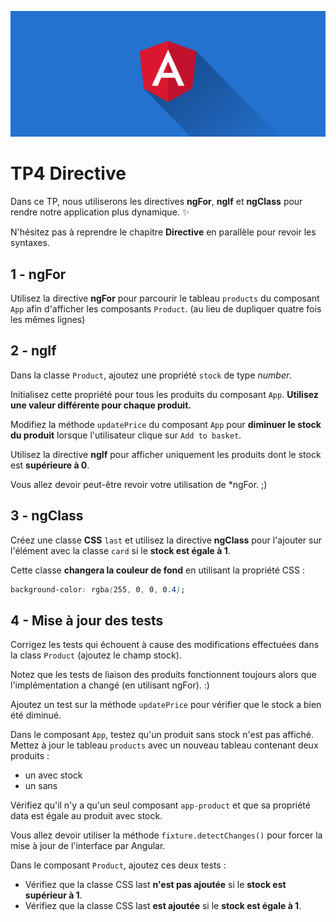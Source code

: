 ![Angular](./angular.png)

# TP4 Directive

Dans ce TP, nous utiliserons les directives **ngFor**, **ngIf** et **ngClass** pour rendre notre application plus dynamique. ✨

N'hésitez pas à reprendre le chapitre **Directive** en parallèle pour revoir les syntaxes.

## 1 - ngFor

Utilisez la directive **ngFor** pour parcourir le tableau `products` du composant `App` afin d'afficher les composants `Product`. (au lieu de dupliquer quatre fois les mêmes lignes)

## 2 - ngIf

Dans la classe `Product`, ajoutez une propriété `stock` de type _number_.

Initialisez cette propriété pour tous les produits du composant `App`. **Utilisez une valeur différente pour chaque produit.**

Modifiez la méthode `updatePrice` du composant `App` pour **diminuer le stock du produit** lorsque l'utilisateur clique sur `Add to basket`.

Utilisez la directive **ngIf** pour afficher uniquement les produits dont le stock est **supérieure à 0**.

Vous allez devoir peut-être revoir votre utilisation de \*ngFor. ;)

## 3 - ngClass

Créez une classe **CSS** `last` et utilisez la directive **ngClass** pour l'ajouter sur l'élément avec la classe `card` si le **stock est égale à 1**.

Cette classe **changera la couleur de fond** en utilisant la propriété CSS :

```css
background-color: rgba(255, 0, 0, 0.4);
```

## 4 - Mise à jour des tests

Corrigez les tests qui échouent à cause des modifications effectuées dans la class `Product` (ajoutez le champ stock).

Notez que les tests de liaison des produits fonctionnent toujours alors que l'implémentation a changé (en utilisant ngFor). :)

Ajoutez un test sur la méthode `updatePrice` pour vérifier que le stock a bien été diminué.

Dans le composant `App`, testez qu'un produit sans stock n'est pas affiché.
Mettez à jour le tableau `products` avec un nouveau tableau contenant deux produits :

- un avec stock
- un sans

Vérifiez qu'il n'y a qu'un seul composant `app-product` et que sa propriété data est égale au produit avec stock.

Vous allez devoir utiliser la méthode `fixture.detectChanges()` pour forcer la mise à jour de l'interface par Angular.

Dans le composant `Product`, ajoutez ces deux tests :

- Vérifiez que la classe CSS last **n'est pas ajoutée** si le **stock est supérieur à 1**.
- Vérifiez que la classe CSS last **est ajoutée** si le **stock est égale à 1**.
